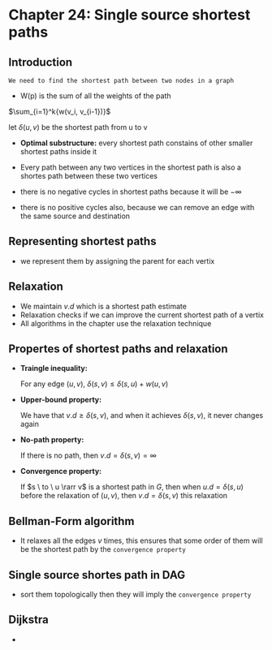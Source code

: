 # Chapter 24: Single source shortest paths

## Introduction

    We need to find the shortest path between two nodes in a graph

- W(p) is the sum of all the weights of the path

$\sum_{i=1}^k{w(v_i, v_{i-1})}$

let $δ(u, v)$ be the shortest path from u to v

- **Optimal substructure:** every shortest path constains of other smaller shortest paths inside it
- Every path between any two vertices in the shortest path is also a shortes path between these two vertices

- there is no negative cycles in shortest paths because it will be $-∞$
- there is no positive cycles also, because we can remove an edge with the same source and destination

## Representing shortest paths

- we represent them by assigning the parent for each vertix

## Relaxation

- We maintain $v.d$ which is a shortest path estimate
- Relaxation checks if we can improve the current shortest path of a vertix
- All algorithms in the chapter use the relaxation technique

## Propertes of shortest paths and relaxation

- **Traingle inequality:**

    For any edge $(u, v)$, $δ(s, v) \le δ(s, u) + w(u, v)$

- **Upper-bound property:**

    We have that $v.d \ge δ(s, v)$, and when it achieves $δ(s, v)$, it never changes again

- **No-path property:**

    If there is no path, then $v.d = δ(s, v) = ∞$

- **Convergence property:**

    If $s \ to \ u \rarr v$ is a shortest path in $G$, then when $u.d = δ(s, u)$ before the relaxation of $(u, v)$, then $v.d = δ(s, v)$ this relaxation

## Bellman-Form algorithm

- It relaxes all the edges $v$ times, this ensures that some order of them will be the shortest path by the `convergence property`

## Single source shortes path in DAG

- sort them topologically then they will imply the `convergence property`

## Dijkstra

- 